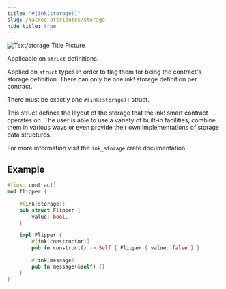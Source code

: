 ```yaml
---
title: "#[ink(storage)]"
slug: /macros-attributes/storage
hide_title: true
---
```


![Text/storage Title Picture](/img/title/text/storage.svg)

Applicable on `struct` definitions. 

Applied on `struct` types in order to flag them for being
the contract's storage definition.
There can only be one ink! storage definition per contract.

There must be exactly one `#[ink(storage)]` struct.

This struct defines the layout of the storage that the ink! smart contract operates on.
The user is able to use a variety of built-in facilities, combine them in various ways
or even provide their own implementations of storage data structures.

For more information visit the `ink_storage` crate documentation.

## Example


```rust
#[ink::contract]
mod flipper {

    #[ink(storage)]
    pub struct Flipper {
        value: bool,
    }

    impl Flipper {
        #[ink(constructor)]
        pub fn construct() -> Self { Flipper { value: false } }

        #[ink(message)]
        pub fn message(&self) {}
    }
}
```
